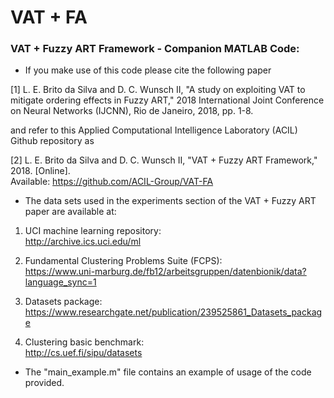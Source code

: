 # VAT + FA #

### VAT + Fuzzy ART Framework - Companion MATLAB Code: ###

* If you make use of this code please cite the following paper

[1] L. E. Brito da Silva and D. C. Wunsch II, "A study on exploiting VAT to mitigate ordering effects in Fuzzy ART," 2018 International Joint Conference on Neural Networks (IJCNN), Rio de Janeiro, 2018, pp. 1-8.

and refer to this Applied Computational Intelligence Laboratory (ACIL) Github repository as

[2] L. E. Brito da Silva and D. C. Wunsch II, "VAT + Fuzzy ART Framework," 2018. 
[Online]. 
<br/>Available: https://github.com/ACIL-Group/VAT-FA

* The data sets used in the experiments section of the VAT + Fuzzy ART paper are available at:

1. UCI machine learning repository:
<br/>http://archive.ics.uci.edu/ml

2. Fundamental Clustering Problems Suite (FCPS):
<br/>https://www.uni-marburg.de/fb12/arbeitsgruppen/datenbionik/data?language_sync=1

3. Datasets package:
<br/>https://www.researchgate.net/publication/239525861_Datasets_package

4. Clustering basic benchmark:
<br/>http://cs.uef.fi/sipu/datasets

* The "main_example.m" file contains an example of usage of the code provided.

